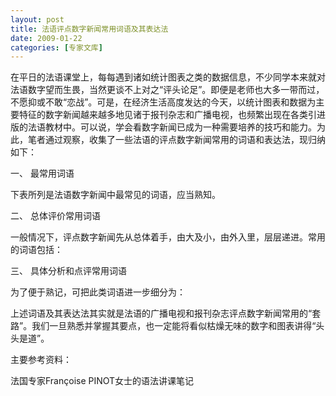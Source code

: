 ```yaml
---
layout: post
title: 法语评点数字新闻常用词语及其表达法
date: 2009-01-22
categories: [专家文库]  
---
```


在平日的法语课堂上，每每遇到诸如统计图表之类的数据信息，不少同学本来就对法语数字望而生畏，当然更谈不上对之“评头论足”。即便是老师也大多一带而过，不愿抑或不敢“恋战”。可是，在经济生活高度发达的今天，以统计图表和数据为主要特征的数字新闻越来越多地见诸于报刊杂志和广播电视，也频繁出现在各类引进版的法语教材中。可以说，学会看数字新闻已成为一种需要培养的技巧和能力。为此，笔者通过观察，收集了一些法语的评点数字新闻常用的词语和表达法，现归纳如下：

一、 最常用词语

下表所列是法语数字新闻中最常见的词语，应当熟知。

二、 总体评价常用词语

一般情况下，评点数字新闻先从总体着手，由大及小，由外入里，层层递进。常用的词语包括：



三、 具体分析和点评常用词语

为了便于熟记，可把此类词语进一步细分为：



上述词语及其表达法其实就是法语的广播电视和报刊杂志评点数字新闻常用的“套路”。我们一旦熟悉并掌握其要点，也一定能将看似枯燥无味的数字和图表讲得“头头是道”。

主要参考资料：

法国专家Françoise PINOT女士的语法讲课笔记
